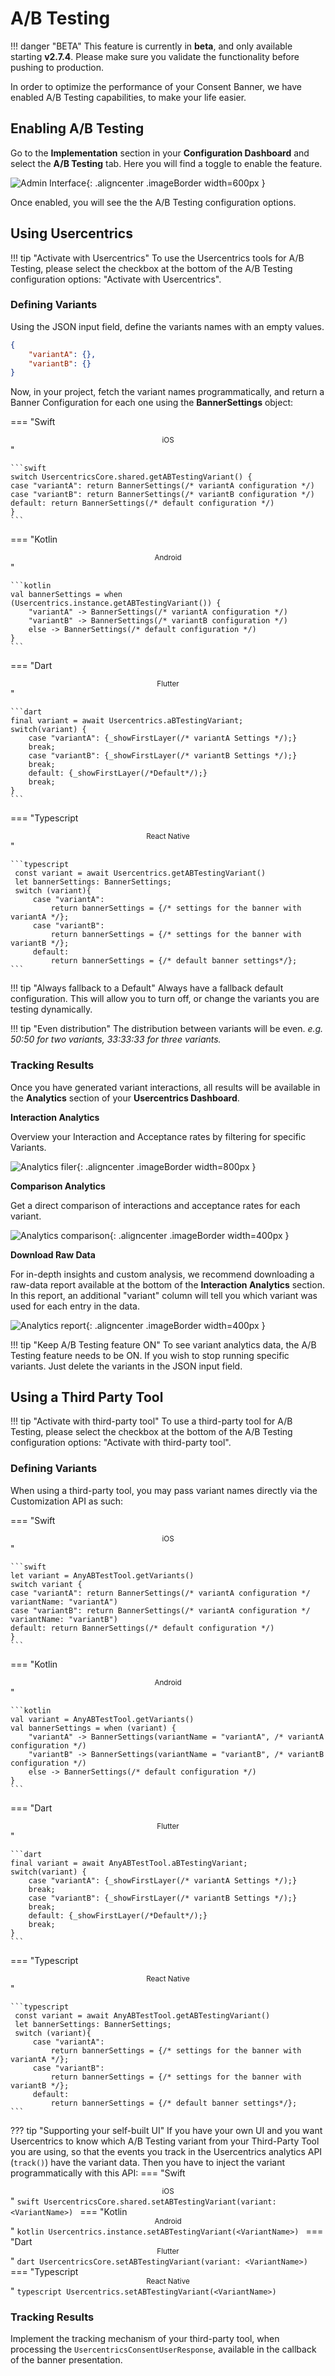 # A/B Testing

!!! danger "BETA"
    This feature is currently in **beta**, and only available starting **v2.7.4**. Please make sure you validate the functionality before pushing to production.

In order to optimize the performance of your Consent Banner, we have enabled A/B Testing capabilities, to make your life easier.

## Enabling A/B Testing

Go to the **Implementation** section in your **Configuration Dashboard** and select the **A/B Testing** tab. Here you will find a toggle to enable the feature.

![Admin Interface](../../assets/apps/abtesting/ab1.png){: .aligncenter .imageBorder width=600px }

Once enabled, you will see the the A/B Testing configuration options.

## Using Usercentrics 

!!! tip "Activate with Usercentrics"
    To use the Usercentrics tools for A/B Testing, please select the checkbox at the bottom of the A/B Testing configuration options: "Activate with Usercentrics".

### Defining Variants

Using the JSON input field, define the variants names with an empty values. 

```json
{
    "variantA": {},
    "variantB": {}
}
```

Now, in your project, fetch the variant names programmatically, and return a Banner Configuration for each one using the **BannerSettings** object:

=== "Swift<center><sub>iOS</sub></center>"

    ```swift
    switch UsercentricsCore.shared.getABTestingVariant() {
    case "variantA": return BannerSettings(/* variantA configuration */)
    case "variantB": return BannerSettings(/* variantB configuration */)
    default: return BannerSettings(/* default configuration */)
    }
    ```    

=== "Kotlin<center><sub>Android</sub></center>"

    ```kotlin
    val bannerSettings = when (Usercentrics.instance.getABTestingVariant()) {
        "variantA" -> BannerSettings(/* variantA configuration */)
        "variantB" -> BannerSettings(/* variantB configuration */)
        else -> BannerSettings(/* default configuration */)
    }
    ```

=== "Dart<center><sub>Flutter</sub></center>"
    
    ```dart
    final variant = await Usercentrics.aBTestingVariant;
    switch(variant) {
        case "variantA": {_showFirstLayer(/* variantA Settings */);}
        break;
        case "variantB": {_showFirstLayer(/* variantB Settings */);}
        break;
        default: {_showFirstLayer(/*Default*/);}
        break;
    }
    ```

=== "Typescript<center><sub>React Native</sub></center>"

    ```typescript
     const variant = await Usercentrics.getABTestingVariant()
     let bannerSettings: BannerSettings;
     switch (variant){
         case "variantA":
             return bannerSettings = {/* settings for the banner with variantA */};
         case "variantB":
             return bannerSettings = {/* settings for the banner with variantB */};
         default:
             return bannerSettings = {/* default banner settings*/};
    ```


!!! tip "Always fallback to a Default"
    Always have a fallback default configuration. This will allow you to turn off, or change the variants you are testing dynamically.

!!! tip "Even distribution"
    The distribution between variants will be even. *e.g. 50:50 for two variants, 33:33:33 for three variants.*

### Tracking Results

Once you have generated variant interactions, all results will be available in the **Analytics** section of your **Usercentrics Dashboard**.

**Interaction Analytics**

Overview your Interaction and Acceptance rates by filtering for specific Variants.

![Analytics filer](../../assets/apps/abtesting/ab-filter.png){: .aligncenter .imageBorder width=800px }

**Comparison Analytics**

Get a direct comparison of interactions and acceptance rates for each variant.

![Analytics comparison](../../assets/apps/abtesting/ab-comparison.png){: .aligncenter .imageBorder width=400px }

**Download Raw Data**

For in-depth insights and custom analysis, we recommend downloading a raw-data report available at the bottom of the **Interaction Analytics** section. In this report, an additional "variant" column will tell you which variant was used for each entry in the data.

![Analytics report](../../assets/apps/abtesting/ab-report.png){: .aligncenter .imageBorder width=400px }

!!! tip "Keep A/B Testing feature ON"
    To see variant analytics data, the A/B Testing feature needs to be ON. If you wish to stop running specific variants. Just delete the variants in the JSON input field.

## Using a Third Party Tool

!!! tip "Activate with third-party tool"
    To use a third-party tool for A/B Testing, please select the checkbox at the bottom of the A/B Testing configuration options: "Activate with third-party tool".

### Defining Variants

When using a third-party tool, you may pass variant names directly via the Customization API as such:

=== "Swift<center><sub>iOS</sub></center>"

    ```swift
    let variant = AnyABTestTool.getVariants()
    switch variant {
    case "variantA": return BannerSettings(/* variantA configuration */ variantName: "variantA")
    case "variantB": return BannerSettings(/* variantA configuration */ variantName: "variantB")
    default: return BannerSettings(/* default configuration */)
    }
    ```    

=== "Kotlin<center><sub>Android</sub></center>"

    ```kotlin
    val variant = AnyABTestTool.getVariants()
    val bannerSettings = when (variant) {
        "variantA" -> BannerSettings(variantName = "variantA", /* variantA configuration */)
        "variantB" -> BannerSettings(variantName = "variantB", /* variantB configuration */)
        else -> BannerSettings(/* default configuration */)
    }
    ```

=== "Dart<center><sub>Flutter</sub></center>"

    ```dart
    final variant = await AnyABTestTool.aBTestingVariant;
    switch(variant) {
        case "variantA": {_showFirstLayer(/* variantA Settings */);}
        break;
        case "variantB": {_showFirstLayer(/* variantB Settings */);}
        break;
        default: {_showFirstLayer(/*Default*/);}
        break;
    }
    ```

=== "Typescript<center><sub>React Native</sub></center>"

    ```typescript
     const variant = await AnyABTestTool.getABTestingVariant()
     let bannerSettings: BannerSettings;
     switch (variant){
         case "variantA":
             return bannerSettings = {/* settings for the banner with variantA */};
         case "variantB":
             return bannerSettings = {/* settings for the banner with variantB */};
         default:
             return bannerSettings = {/* default banner settings*/};
    ```



??? tip "Supporting your self-built UI"
    If you have your own UI and you want Usercentrics to know which A/B Testing variant from your Third-Party Tool you are using, so that the events you track in the Usercentrics analytics API (`track()`) have the variant data. Then you have to inject the variant programmatically with this API:
    === "Swift<center><sub>iOS</sub></center>"
        ```swift
        UsercentricsCore.shared.setABTestingVariant(variant: <VariantName>)
        ```
    === "Kotlin<center><sub>Android</sub></center>"
        ```kotlin
        Usercentrics.instance.setABTestingVariant(<VariantName>)
        ```
    === "Dart<center><sub>Flutter</sub></center>"
        ```dart
        UsercentricsCore.setABTestingVariant(variant: <VariantName>)
        ```
    === "Typescript<center><sub>React Native</sub></center>"
        ```typescript
        Usercentrics.setABTestingVariant(<VariantName>)
        ```

### Tracking Results

Implement the tracking mechanism of your third-party tool, when processing the `UsercentricsConsentUserResponse`, available in the callback of the banner presentation.
